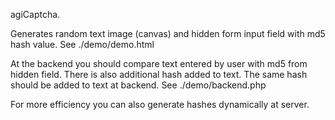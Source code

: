 agiCaptcha.

Generates random text image (canvas) and hidden form input field with md5 hash value. 
See ./demo/demo.html

At the backend you should compare text entered by user with md5 from hidden field.
There is also additional hash added to text. The same hash should be added to text at backend.
See ./demo/backend.php

For more efficiency you can also generate hashes dynamically at server.
